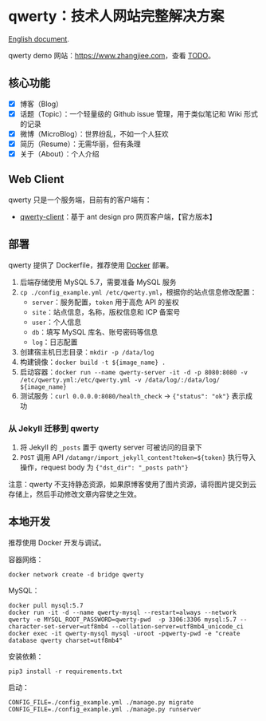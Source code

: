 # qwerty：技术人网站完整解决方案

[English document](./README.md).

qwerty demo 网站：<https://www.zhangjiee.com>，查看 [TODO](https://www.zhangjiee.com/topic/20)。

## 核心功能

+ [x] 博客（Blog）
+ [x] 话题（Topic）：一个轻量级的 Github issue 管理，用于类似笔记和 Wiki 形式的记录
+ [x] 微博（MicroBlog）：世界纷乱，不如一个人狂欢
+ [x] 简历（Resume）：无需华丽，但有条理
+ [x] 关于（About）：个人介绍

## Web Client

qwerty 只是一个服务端，目前有的客户端有：

+ [qwerty-client](https://github.com/zhangjie2012/qwerty-client)：基于 ant design pro 网页客户端，【官方版本】

## 部署

qwerty 提供了 Dockerfile，推荐使用 [Docker](https://www.docker.com/) 部署。

1. 后端存储使用 MySQL 5.7，需要准备 MySQL 服务
1. `cp ./config_example.yml /etc/qwerty.yml`，根据你的站点信息修改配置：
   + `server`：服务配置，`token` 用于高危 API 的鉴权
   + `site`：站点信息，名称，版权信息和 ICP 备案号
   + `user`：个人信息
   + `db`：填写 MySQL 库名、账号密码等信息
   + `log`：日志配置
1. 创建宿主机日志目录：`mkdir -p /data/log`
1. 构建镜像：`docker build -t ${image_name} .`
1. 启动容器：`docker run --name qwerty-server -it -d -p 8080:8080 -v /etc/qwerty.yml:/etc/qwerty.yml -v /data/log/:/data/log/ ${image_name}`
1. 测试服务：`curl 0.0.0.0:8080/health_check` -> `{"status": "ok"}` 表示成功

### 从 Jekyll 迁移到 qwerty

1. 将 Jekyll 的 `_posts` 置于 qwerty server 可被访问的目录下
1. `POST` 调用 API `/datamgr/import_jekyll_content?token=${token}` 执行导入操作，request body 为 `{"dst_dir": "_posts path"}`

注意：qwerty 不支持静态资源，如果原博客使用了图片资源，请将图片提交到云存储上，然后手动修改文章内容使之生效。

## 本地开发

推荐使用 Docker 开发与调试。

容器网络：

    docker network create -d bridge qwerty

MySQL：

    docker pull mysql:5.7
    docker run -it -d --name qwerty-mysql --restart=always --network qwerty -e MYSQL_ROOT_PASSWORD=qwerty-pwd  -p 3306:3306 mysql:5.7 --character-set-server=utf8mb4 --collation-server=utf8mb4_unicode_ci
    docker exec -it qwerty-mysql mysql -uroot -pqwerty-pwd -e "create database qwerty charset=utf8mb4"

安装依赖：

    pip3 install -r requirements.txt

启动：

    CONFIG_FILE=./config_example.yml ./manage.py migrate
    CONFIG_FILE=./config_example.yml ./manage.py runserver
